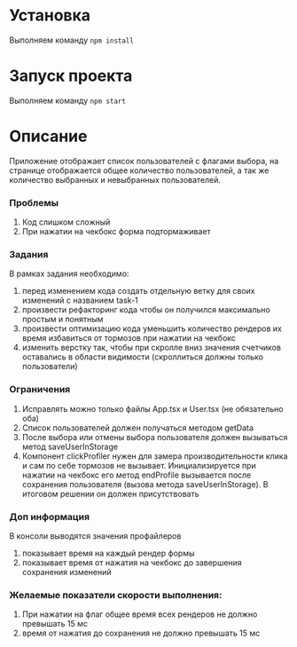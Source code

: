 # Установка
Выполняем команду `npm install`

# Запуск проекта

Выполняем команду `npm start`

# Описание
Приложение отображает список пользователей с флагами выбора, на странице отображается общее количество пользователей, а так же
количество выбранных и невыбранных пользователей. 

### Проблемы
1) Код слишком сложный
2) При нажатии на чекбокс форма подтормаживает

### Задания
В рамках задания необходимо:
1) перед изменением кода создать отдельную ветку для своих изменений с названием task-1
2) произвести рефакторинг кода чтобы он получился максимально простым и понятным
3) произвести оптимизацию кода уменьшить количество рендеров их время избавиться от тормозов при нажатии на чекбокс 
4) изменить верстку так, чтобы при скролле вниз значения счетчиков оставались в области видимости (скроллиться должны только пользователи)

### Ограничения
1) Исправлять можно только файлы App.tsx и User.tsx (не обязательно оба)
2) Список пользователей должен получаться методом getData
3) После выбора или отмены выбора пользователя должен вызываться метод saveUserInStorage
4) Компонент clickProfiler нужен для замера производительности клика
 и сам по себе тормозов не вызывает. Инициализируется при нажатии на чекбокс
 его метод endProfile вызывается после сохранения пользователя (вызова метода saveUserInStorage).
 В итоговом решении он должен присутствовать

### Доп информация
В консоли выводятся значения профайлеров
1) показывает время на каждый рендер формы
2) показывает время от нажатия на чекбокс до завершения сохранения изменений
 
### Желаемые показатели скорости выполнения:
1) При нажатии на флаг общее время всех рендеров не должно превышать 15 мс
2) время от нажатия до сохранения не должно превышать 15 мс
